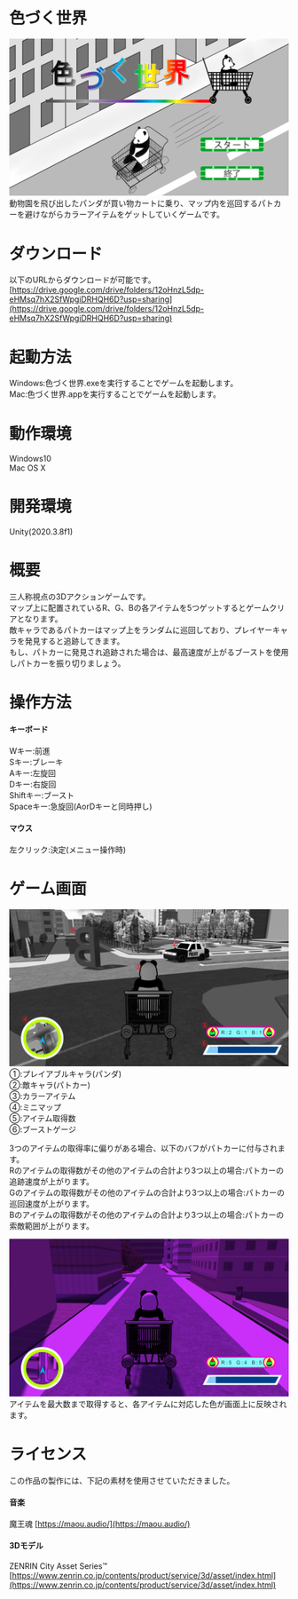 # 色づく世界
![title](/images/title.png)
動物園を飛び出したパンダが買い物カートに乗り、マップ内を巡回するパトカーを避けながらカラーアイテムをゲットしていくゲームです。

# ダウンロード
以下のURLからダウンロードが可能です。
[https://drive.google.com/drive/folders/12oHnzL5dp-eHMsq7hX2SfWpgiDRHQH6D?usp=sharing](https://drive.google.com/drive/folders/12oHnzL5dp-eHMsq7hX2SfWpgiDRHQH6D?usp=sharing)

# 起動方法
Windows:色づく世界.exeを実行することでゲームを起動します。<br>
Mac:色づく世界.appを実行することでゲームを起動します。

# 動作環境
Windows10<br>
Mac OS X

# 開発環境
Unity(2020.3.8f1)

# 概要
三人称視点の3Dアクションゲームです。<br>
マップ上に配置されているR、G、Bの各アイテムを5つゲットするとゲームクリアとなります。<br>
敵キャラであるパトカーはマップ上をランダムに巡回しており、プレイヤーキャラを発見すると追跡してきます。<br>
もし、パトカーに発見され追跡された場合は、最高速度が上がるブーストを使用しパトカーを振り切りましょう。

# 操作方法
#### キーボード
Wキー:前進<br>
Sキー:ブレーキ<br>
Aキー:左旋回<br>
Dキー:右旋回<br>
Shiftキー:ブースト<br>
Spaceキー:急旋回(AorDキーと同時押し)<br>
#### マウス
左クリック:決定(メニュー操作時)

# ゲーム画面
![screen1](/images/game_screen.png)<br>
①:プレイアブルキャラ(パンダ)<br>
②:敵キャラ(パトカー)<br>
③:カラーアイテム<br>
④:ミニマップ<br>
⑤:アイテム取得数<br>
⑥:ブーストゲージ<br>

3つのアイテムの取得率に偏りがある場合、以下のバフがパトカーに付与されます。<br>
Rのアイテムの取得数がその他のアイテムの合計より3つ以上の場合:パトカーの追跡速度が上がります。<br>
Gのアイテムの取得数がその他のアイテムの合計より3つ以上の場合:パトカーの巡回速度が上がります。<br>
Bのアイテムの取得数がその他のアイテムの合計より3つ以上の場合:パトカーの索敵範囲が上がります。<br>

![screen2](/images/screen_update.png)<br>
アイテムを最大数まで取得すると、各アイテムに対応した色が画面上に反映されます。

# ライセンス
この作品の製作には、下記の素材を使用させていただきました。
#### 音楽
魔王魂 [https://maou.audio/](https://maou.audio/)
#### 3Dモデル
ZENRIN City Asset Series™ [https://www.zenrin.co.jp/contents/product/service/3d/asset/index.html](https://www.zenrin.co.jp/contents/product/service/3d/asset/index.html)
